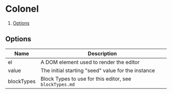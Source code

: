 # Colonel

1. [Options](#Options)

## Options

Name       | Description
---------- | -----------
el         | A DOM element used to render the editor
value      | The initial starting "seed" value for the instance
blockTypes | Block Types to use for this editor, see `blockTypes.md`
